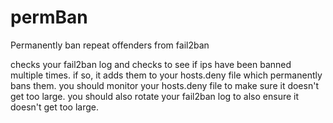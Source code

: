 permBan
=======

Permanently ban repeat offenders from fail2ban

checks your fail2ban log and checks to see if ips have been banned multiple times.
if so, it adds them to your hosts.deny file which permanently bans them.
you should monitor your hosts.deny file to make sure it doesn't get too large.
you should also rotate your fail2ban log to also ensure it doesn't get too large.
